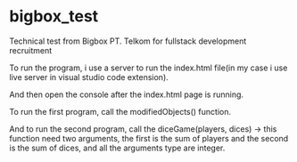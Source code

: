 # bigbox_test
Technical test from Bigbox PT. Telkom for fullstack development recruitment

To run the program, i use a server to run the index.html file(in my case i use live server in visual studio code extension).

And then open the console after the index.html page is running. 

To run the first program, call the modifiedObjects() function.

And to run the second program, call the diceGame(players, dices) -> this function need two arguments, the first is the sum of players and the second is the sum of dices, and all the arguments type are integer.

